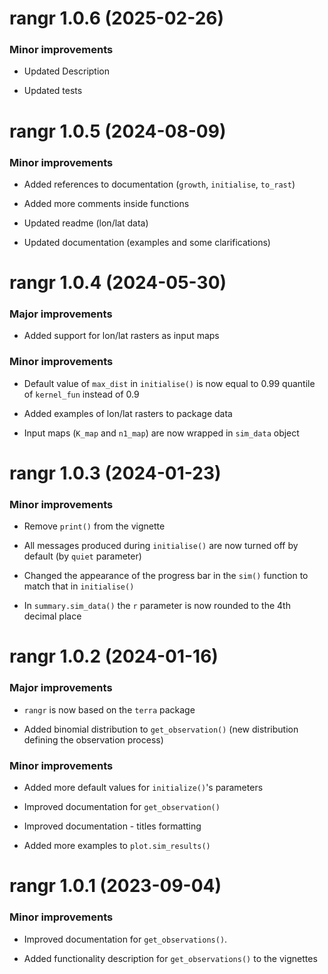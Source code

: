 # rangr 1.0.6 (2025-02-26)

### Minor improvements

-   Updated Description

-   Updated tests


# rangr 1.0.5 (2024-08-09)

### Minor improvements

-   Added references to documentation (`growth`, `initialise`, `to_rast`)

-   Added more comments inside functions

-   Updated readme (lon/lat data)

-   Updated documentation (examples and some clarifications)


# rangr 1.0.4 (2024-05-30)

### Major improvements

-   Added support for lon/lat rasters as input maps

### Minor improvements

-   Default value of `max_dist` in `initialise()` is now equal to 0.99 quantile of `kernel_fun` instead of 0.9

-   Added examples of lon/lat rasters to package data

-   Input maps (`K_map` and `n1_map`) are now wrapped in `sim_data` object

# rangr 1.0.3 (2024-01-23)

### Minor improvements

-   Remove `print()` from the vignette

-   All messages produced during `initialise()` are now turned off by default (by `quiet` parameter)

-   Changed the appearance of the progress bar in the `sim()` function to match that in `initialise()`

-   In `summary.sim_data()` the `r` parameter is now rounded to the 4th decimal place

# rangr 1.0.2 (2024-01-16)

### Major improvements

-   `rangr` is now based on the `terra` package

-   Added binomial distribution to `get_observation()` (new distribution defining the observation process)

### Minor improvements

-   Added more default values for `initialize()`'s parameters

-   Improved documentation for `get_observation()`

-   Improved documentation - titles formatting

-   Added more examples to `plot.sim_results()`

# rangr 1.0.1 (2023-09-04)

### Minor improvements

-   Improved documentation for `get_observations()`.

-   Added functionality description for `get_observations()` to the vignettes
